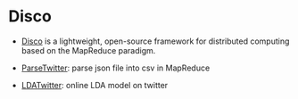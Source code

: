 Disco
=====
- [Disco](http://discoproject.org/) is a lightweight, open-source framework for distributed computing based on the MapReduce paradigm.

- [ParseTwitter](#ParseTwitter): parse json file into csv in MapReduce
- [LDATwitter](#lda): online LDA model on twitter

